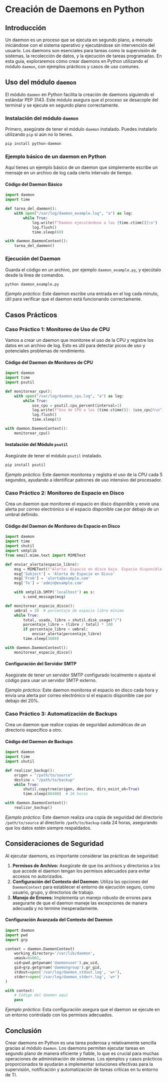 # Creación de Daemons en Python

## Introducción

Un daemon es un proceso que se ejecuta en segundo plano, a menudo iniciándose con el sistema operativo y ejecutándose sin intervención del usuario. Los daemons son esenciales para tareas como la supervisión de sistemas, la recolección de datos, y la ejecución de tareas programadas. En esta guía, exploraremos cómo crear daemons en Python utilizando el módulo `daemon`, con ejemplos prácticos y casos de uso comunes.

## Uso del módulo `daemon`

El módulo `daemon` en Python facilita la creación de daemons siguiendo el estándar PEP 3143. Este módulo asegura que el proceso se desacople del terminal y se ejecute en segundo plano correctamente.

### Instalación del módulo `daemon`

Primero, asegúrate de tener el módulo `daemon` instalado. Puedes instalarlo utilizando `pip` si aún no lo tienes.

```bash
pip install python-daemon
```

### Ejemplo básico de un daemon en Python

Aquí tienes un ejemplo básico de un daemon que simplemente escribe un mensaje en un archivo de log cada cierto intervalo de tiempo.

#### Código del Daemon Básico

```python
import daemon
import time

def tarea_del_daemon():
    with open("/var/log/daemon_example.log", "a") as log:
        while True:
            log.write(f"Daemon ejecutándose a las {time.ctime()}\n")
            log.flush()
            time.sleep(60)

with daemon.DaemonContext():
    tarea_del_daemon()
```

### Ejecución del Daemon

Guarda el código en un archivo, por ejemplo `daemon_example.py`, y ejecútalo desde la línea de comandos.

```bash
python daemon_example.py
```

*Ejemplo práctico:* Este daemon escribe una entrada en el log cada minuto, útil para verificar que el daemon está funcionando correctamente.

## Casos Prácticos

### Caso Práctico 1: Monitoreo de Uso de CPU

Vamos a crear un daemon que monitoree el uso de la CPU y registre los datos en un archivo de log. Esto es útil para detectar picos de uso y potenciales problemas de rendimiento.

#### Código del Daemon de Monitoreo de CPU

```python
import daemon
import time
import psutil

def monitorear_cpu():
    with open("/var/log/daemon_cpu.log", "a") as log:
        while True:
            uso_cpu = psutil.cpu_percent(interval=1)
            log.write(f"Uso de CPU a las {time.ctime()}: {uso_cpu}%\n")
            log.flush()
            time.sleep(5)

with daemon.DaemonContext():
    monitorear_cpu()
```

#### Instalación del Módulo `psutil`

Asegúrate de tener el módulo `psutil` instalado.

```bash
pip install psutil
```

*Ejemplo práctico:* Este daemon monitorea y registra el uso de la CPU cada 5 segundos, ayudando a identificar patrones de uso intensivo del procesador.

### Caso Práctico 2: Monitoreo de Espacio en Disco

Crea un daemon que monitoree el espacio en disco disponible y envíe una alerta por correo electrónico si el espacio disponible cae por debajo de un umbral definido.

#### Código del Daemon de Monitoreo de Espacio en Disco

```python
import daemon
import time
import shutil
import smtplib
from email.mime.text import MIMEText

def enviar_alerta(espacio_libre):
    msg = MIMEText(f"Alerta: Espacio en disco bajo. Espacio disponible: {espacio_libre}%")
    msg['Subject'] = 'Alerta de Espacio en Disco'
    msg['From'] = 'alerta@example.com'
    msg['To'] = 'admin@example.com'

    with smtplib.SMTP('localhost') as s:
        s.send_message(msg)

def monitorear_espacio_disco():
    umbral = 20  # porcentaje de espacio libre mínimo
    while True:
        total, usado, libre = shutil.disk_usage("/")
        porcentaje_libre = (libre / total) * 100
        if porcentaje_libre < umbral:
            enviar_alerta(porcentaje_libre)
        time.sleep(3600)

with daemon.DaemonContext():
    monitorear_espacio_disco()
```

#### Configuración del Servidor SMTP

Asegúrate de tener un servidor SMTP configurado localmente o ajusta el código para usar un servidor SMTP externo.

*Ejemplo práctico:* Este daemon monitorea el espacio en disco cada hora y envía una alerta por correo electrónico si el espacio disponible cae por debajo del 20%.

### Caso Práctico 3: Automatización de Backups

Crea un daemon que realice copias de seguridad automáticas de un directorio específico a otro.

#### Código del Daemon de Backups

```python
import daemon
import time
import shutil

def realizar_backup():
    origen = "/path/to/source"
    destino = "/path/to/backup"
    while True:
        shutil.copytree(origen, destino, dirs_exist_ok=True)
        time.sleep(86400)  # 24 horas

with daemon.DaemonContext():
    realizar_backup()
```

*Ejemplo práctico:* Este daemon realiza una copia de seguridad del directorio `/path/to/source` al directorio `/path/to/backup` cada 24 horas, asegurando que los datos estén siempre respaldados.

## Consideraciones de Seguridad

Al ejecutar daemons, es importante considerar las prácticas de seguridad:

1. **Permisos de Archivo:** Asegúrate de que los archivos y directorios a los que accede el daemon tengan los permisos adecuados para evitar accesos no autorizados.
2. **Configuración del Contexto del Daemon:** Utiliza las opciones del `DaemonContext` para establecer el entorno de ejecución seguro, como usuario, grupo, y directorios de trabajo.
3. **Manejo de Errores:** Implementa un manejo robusto de errores para asegurarte de que el daemon maneje las excepciones de manera adecuada y no termine inesperadamente.

#### Configuración Avanzada del Contexto del Daemon

```python
import daemon
import pwd
import grp

context = daemon.DaemonContext(
    working_directory='/var/lib/daemon',
    umask=0o002,
    uid=pwd.getpwnam('daemonuser').pw_uid,
    gid=grp.getgrnam('daemongroup').gr_gid,
    stdout=open('/var/log/daemon_stdout.log', 'w+'),
    stderr=open('/var/log/daemon_stderr.log', 'w+')
)

with context:
    # Código del daemon aquí
    pass
```

*Ejemplo práctico:* Esta configuración asegura que el daemon se ejecute en un entorno controlado con los permisos adecuados.

## Conclusión

Crear daemons en Python es una tarea poderosa y relativamente sencilla gracias al módulo `daemon`. Los daemons permiten ejecutar tareas en segundo plano de manera eficiente y fiable, lo que es crucial para muchas operaciones de administración de sistemas. Los ejemplos y casos prácticos proporcionados te ayudarán a implementar soluciones efectivas para la supervisión, notificación y automatización de tareas críticas en tu entorno de TI.
